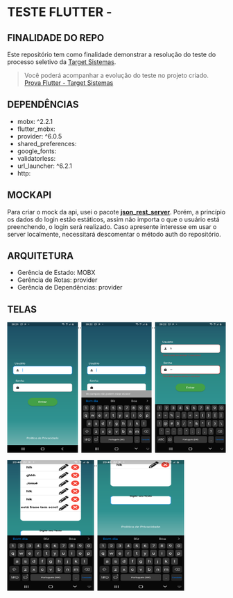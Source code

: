 # TESTE FLUTTER - 

## FINALIDADE DO REPO

Este repositório tem como finalidade demonstrar a resolução do teste do processo seletivo da [Target Sistemas](https://github.com/jcarloscody/prova_flutter_targetSistemas/blob/master/prova/prova_flutter-%20TargetSistemas.pdf).

> Você poderá acompanhar a evolução do teste no projeto criado.  [Prova Flutter - Target Sistemas](https://github.com/users/jcarloscody/projects/3/views/1)

## DEPENDÊNCIAS
-   mobx: ^2.2.1
-   flutter_mobx:
-   provider: ^6.0.5
-   shared_preferences:
-   google_fonts:
-   validatorless:
-   url_launcher: ^6.2.1
-   http:


## MOCKAPI
Para criar o mock da api, usei o pacote **[json_rest_server](https://pub.dev/packages/json_rest_server)**. Porém, a princípio os dados do login estão estáticos, assim não importa o que o usuário está preenchendo, o login será realizado. Caso apresente interesse em usar o server localmente, necessitará descomentar o método auth do repositório.

## ARQUITETURA
- Gerência de Estado: MOBX
- Gerência de Rotas: provider
- Gerência de Dependências: provider


## TELAS

<div style="display: flex;">
<img src="https://raw.githubusercontent.com/jcarloscody/prova_flutter_targetSistemas/master/prova/Screenshot_20231105-202131.png?token=GHSAT0AAAAAACJ3XSSFJPLTYXQVA76FHQ2IZKIFQ5Q" width="200" height="300"  style="display: inline;">
..
<img src="https://raw.githubusercontent.com/jcarloscody/prova_flutter_targetSistemas/master/prova/Screenshot_20231105-202230.png?token=GHSAT0AAAAAACJ3XSSE7RSNZHNRTJ6CBIZGZKIF2NA" width="200" height="300"  style="display: inline;">
..
<img src="https://raw.githubusercontent.com/jcarloscody/prova_flutter_targetSistemas/master/prova/Screenshot_20231105-202253.png?token=GHSAT0AAAAAACJ3XSSFAQ7GI4ABYINCMGK6ZKIF26A" width="200" height="300"  style="display: inline;">
</div>

<br/>
<div style="display: flex;">
<img src="https://raw.githubusercontent.com/jcarloscody/prova_flutter_targetSistemas/master/prova/Screenshot_20231105-204611.png?token=GHSAT0AAAAAACJ3XSSEMO3QMY4E4M6XZLYIZKIF4BQ" width="200" height="300"  style="display: inline;">
..
<img src="https://raw.githubusercontent.com/jcarloscody/prova_flutter_targetSistemas/master/prova/Screenshot_20231105-204514.png?token=GHSAT0AAAAAACJ3XSSFMLHIDIKQ4E6XQGVYZKIF3TQ" width="200" height="300"  style="display: inline;">

</div>


